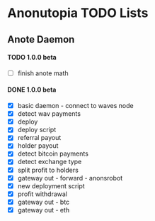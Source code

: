 # Anonutopia TODO Lists

## Anote Daemon

#### TODO 1.0.0 beta

- [ ] finish anote math

#### DONE 1.0.0 beta

- [x] basic daemon - connect to waves node
- [x] detect wav payments
- [x] deploy
- [x] deploy script
- [x] referral payout
- [x] holder payout
- [x] detect bitcoin payments
- [x] detect exchange type
- [x] split profit to holders
- [x] gateway out - forward - anonsrobot
- [x] new deployment script
- [x] profit withdrawal
- [x] gateway out - btc
- [x] gateway out - eth
